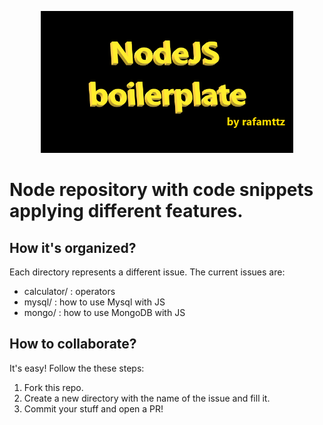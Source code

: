 <p align="center">
  <img style="width:80%" alt="NodeJS boilerplate" src="./node-boilerplate.png">
</p>

# Node repository with code snippets applying different features.

## How it's organized?
Each directory represents a different issue. The current issues are:
- calculator/ : operators
- mysql/ : how to use Mysql with JS
- mongo/ : how to use MongoDB with JS

## How to collaborate?

It's easy! Follow the these steps:
1. Fork this repo.
2. Create a new directory with the name of the issue and fill it.
3. Commit your stuff and open a PR!
